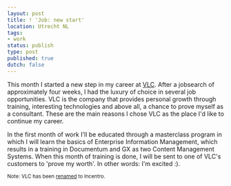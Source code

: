 ```yaml
---
layout: post
title: ! 'Job: new start'
location: Utrecht NL
tags:
- work
status: publish
type: post
published: true
dutch: false
---
```

This month I started a new step in my career at <a href="http://www.vlc.nl">VLC</a>. After a jobsearch of approximately four weeks, I had the luxury of choice in several job opportunities. VLC is the company that provides personal growth through training, interesting technologies and above all, a chance to prove myself as a consultant. These are the main reasons I chose VLC as the place I'd like to continue my career.

In the first month of work I'll be educated through a masterclass program in which I will learn the basics of Enterprise Information Management, which results in a training in Documentum and GX as two Content Management Systems. When this month of training is done, I will be sent to one of VLC's customers to 'prove my worth'. In other words: I'm excited :).

<small>Note: VLC has been [renamed](/2011/10/26/vlc-becomes-incentro.html) to Incentro.</small>

